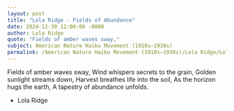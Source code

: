 ```yaml
---
layout: post
title: "Lola Ridge - Fields of Abundance"
date: 2024-12-30 12:00:00 -0000
author: Lola Ridge
quote: "Fields of amber waves sway,"
subject: American Nature Haiku Movement (1910s–1930s)
permalink: /American Nature Haiku Movement (1910s–1930s)/Lola Ridge/Lola Ridge - Fields of Abundance
---
```


Fields of amber waves sway,
Wind whispers secrets to the grain,
Golden sunlight streams down,
Harvest breathes life into the soil,
As the horizon hugs the earth,
A tapestry of abundance unfolds.

- Lola Ridge
